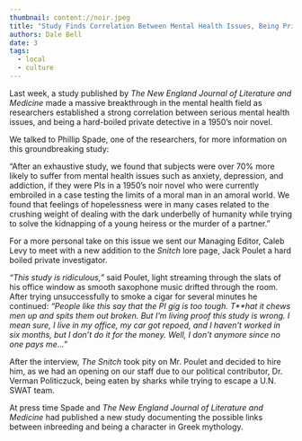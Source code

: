 ```yaml
---
thumbnail: content://noir.jpeg
title: "Study Finds Correlation Between Mental Health Issues, Being Private Detective In 1950’s Noir Novel "
authors: Dale Bell
date: 3
tags:
  - local
  - culture
---
```


Last week, a study published by *The New England Journal of Literature and Medicine* made a massive breakthrough in the mental health field as researchers established a strong correlation between serious mental health issues, and being a hard-boiled private detective in a 1950’s noir novel.

We talked to Phillip Spade, one of the researchers, for more information on this groundbreaking study:

“After an exhaustive study, we found that subjects were over 70% more likely to suffer from mental health issues such as anxiety, depression, and addiction, if they were PIs in a 1950’s noir novel who were currently embroiled in a case testing the limits of a moral man in an amoral world. We found that feelings of hopelessness were in many cases related to the crushing weight of dealing with the dark underbelly of humanity while trying to solve the kidnapping of a young heiress or the murder of a partner.”

For a more personal take on this issue we sent our Managing Editor, Caleb Levy to meet with a new addition to the *Snitch* lore page, Jack Poulet a hard boiled private investigator.

*“This study is ridiculous,”* said Poulet, light streaming through the slats of his office window as smooth saxophone music drifted through the room. After trying unsuccessfully to smoke a cigar for several minutes he continued: *“People like this say that the PI gig is too tough. T**hat it chews men up and spits them out broken. But I’m living proof this study is wrong. I mean sure, I live in my office, my car got repoed, and I haven’t worked in six months, but I don’t do it for the money. Well, I don’t anymore since no one pays me…”*

After the interview, *The Snitch* took pity on Mr. Poulet and decided to hire him, as we had an opening on our staff due to our political contributor, Dr. Verman Politiczuck, being eaten by sharks while trying to escape a U.N. SWAT team.

At press time Spade and *The New England Journal of Literature and Medicine* had published a new study documenting the possible links between inbreeding and being a character in Greek mythology. 

